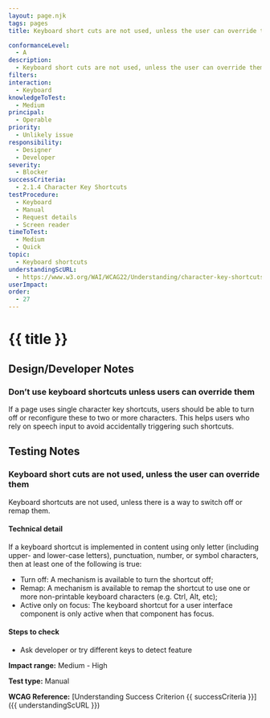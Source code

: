```yaml
---
layout: page.njk
tags: pages
title: Keyboard short cuts are not used, unless the user can override them

conformanceLevel:
  - A
description:
  - Keyboard short cuts are not used, unless the user can override them
filters:
interaction:
  - Keyboard
knowledgeToTest:
  - Medium
principal:
  - Operable
priority:
  - Unlikely issue
responsibility:
  - Designer
  - Developer
severity:
  - Blocker
successCriteria:
  - 2.1.4 Character Key Shortcuts
testProcedure:
  - Keyboard
  - Manual
  - Request details
  - Screen reader
timeToTest:
  - Medium
  - Quick
topic:
  - Keyboard shortcuts
understandingScURL:
  - https://www.w3.org/WAI/WCAG22/Understanding/character-key-shortcuts
userImpact:
order:
  - 27
---
```


# {{ title }}

## Design/Developer Notes

### Don’t use keyboard shortcuts unless users can override them

If a page uses single character key shortcuts, users should be able to turn off or reconfigure these to two or more characters. This helps users who rely on speech input to avoid accidentally triggering such shortcuts.

## Testing Notes

### Keyboard short cuts are not used, unless the user can override them

Keyboard shortcuts are not used, unless there is a way to switch off or remap them.

#### Technical detail

If a keyboard shortcut is implemented in content using only letter (including upper- and lower-case letters), punctuation, number, or symbol characters, then at least one of the following is true:

- Turn off: A mechanism is available to turn the shortcut off;
- Remap: A mechanism is available to remap the shortcut to use one or more non-printable keyboard characters (e.g. Ctrl, Alt, etc);
- Active only on focus: The keyboard shortcut for a user interface component is only active when that component has focus.

#### Steps to check

- Ask developer or try different keys to detect feature

**Impact range:** Medium - High

**Test type:** Manual

**WCAG Reference:** [Understanding Success Criterion {{ successCriteria }}]({{ understandingScURL }})
